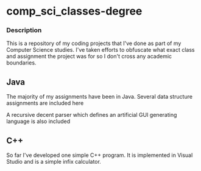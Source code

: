 # comp_sci_classes-degree

### Description

This is a repository of my coding projects that I've done as part of my Computer Science
studies. I've taken efforts to obfuscate what exact class and assignment the project was for
so I don't cross any academic boundaries. 

## Java

The majority of my assignments have been in Java. Several data structure assignments are 
included here

A recursive decent parser which defines an artificial GUI generating language is also included

## C++

So far I've developed one simple C++ program. It is implemented in Visual Studio and is a
simple infix calculator.
